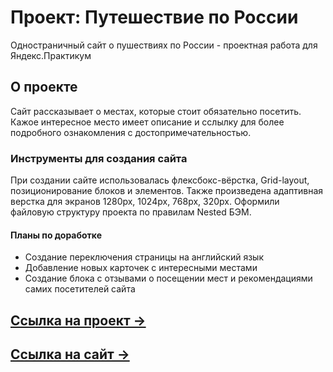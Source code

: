 # Проект: Путешествие по России
Одностраничный сайт о пушествиях по России - проектная работа для Яндекс.Практикум

## О проекте
Сайт рассказывает о местах, которые стоит обязательно посетить. Кажое интересное место имеет описание и сслылку для более подробного ознакомления с достопримечательностью.

### Инструменты для создания сайта
При создании сайте использовалась флексбокс-вёрстка, Grid-layout, позиционирование блоков и элементов. Также произведена адаптивная верстка для экранов 1280px, 1024px, 768px, 320px. Оформили файловую структуру проекта по правилам Nested БЭМ.

#### Планы по доработке
* Создание переключения страницы на английский язык
* Добавление новых карточек с интересными местами
* Создание блока с отзывами о посещении мест и рекомендациями самих посетителей сайта

## [Ссылка на проект &rarr;](https://github.com/KrisAnakhova/russian-travel.git)
## [Ссылка на сайт &rarr;](https://krisanakhova.github.io/russian-travel/)
